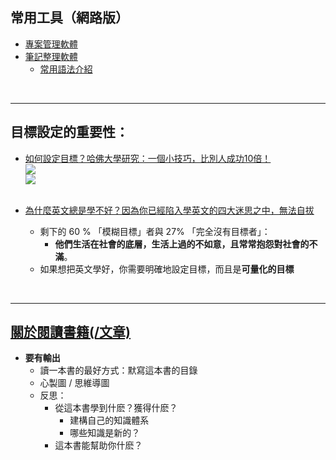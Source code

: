 ## 常用工具（網路版）
- [專案管理軟體](https://trello.com/)
- [筆記整理軟體](https://hackmd.io)
  - [常用語法介紹](https://www.playpcesor.com/2016/10/hackmd-hackpad-markdown.html)

<br><hr>

## 目標設定的重要性：
- [如何設定目標？哈佛大學研究：一個小技巧，比別人成功10倍！](https://rich01.com/201710-2/)
  <br>![](https://i0.wp.com/img.rich01.com/uploads/20171206115150_39.jpg)
  <br>![](https://i0.wp.com/img.rich01.com/uploads/20171206115150_81.jpg)
  <br><br>
  
- [為什麼英文總是學不好？因為你已經陷入學英文的四大迷思之中，無法自拔](https://etalkingenglish.com/你也有嗎？學英文的四大迷思/)
  - 剩下的 60 % 「模糊目標」者與 27% 「完全沒有目標者」：
    - **他們生活在社會的底層，生活上過的不如意，且常常抱怨對社會的不滿**。
  - 如果想把英文學好，你需要明確地設定目標，而且是**可量化的目標**

<br><hr>

## [關於閱讀書籍(/文章)](https://www.managertoday.com.tw/books/view/56549)
- **要有輸出**
  - 讀一本書的最好方式：默寫這本書的目錄
  - 心製圖 / 思維導圖
  - 反思：
    - 從這本書學到什麽？獲得什麽？
      - 建構自己的知識體系
      - 哪些知識是新的？
    - 這本書能幫助你什麽？
  
